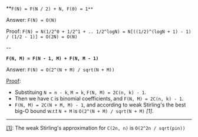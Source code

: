 **`F(N) = F(N / 2) + N, F(0) = 1**`

Answer: `F(N) = O(N)`

Proof: `F(N) = N(1/2^0 + 1/2^1 + .. 1/2^logN) = N[((1/2)^(logN + 1) - 1) / (1/2 - 1)] = O(2N) = O(N)`

--

**`F(N, M) = F(N - 1, M) + F(N, M - 1)`**

Answer: `F(N) = O(2^(N + M) / sqrt(N + M))`

[Proof](https://stackoverflow.com/questions/25671967/whats-time-complexity-of-this-algorithm-for-wildcard-matching):
- Substituing `N = n - k`, `M = k`, `F(N, M) = 2C(n, k) - 1`.
- Then we have `C` is binomial coefficients, and `F(N, M) = 2C(n, k) - 1`.
- `F(N, M) = 2C(N + M, M) - 1`, and according to weak Stirling's the best big-O bound w.r.t `N + M` is `O(2^(N + M) / sqrt(N + M)` _[1]_.

---

[[1]](https://math.stackexchange.com/questions/1442899/stirling-s-approximation-and-big-o): The weak Stirling's approximation for `C(2n, n)` is `O(2^2n / sqrt(pin))` 
